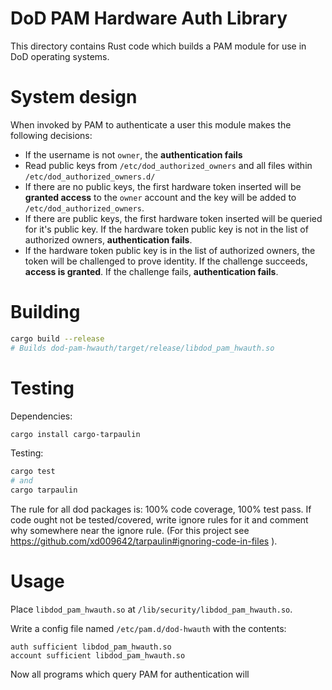 
# DoD PAM Hardware Auth Library

This directory contains Rust code which builds a PAM module
for use in DoD operating systems.

# System design

When invoked by PAM to authenticate a user this module makes
the following decisions:

 - If the username is not `owner`, the __authentication fails__
 - Read public keys from `/etc/dod_authorized_owners` and all files within `/etc/dod_authorized_owners.d/`
 - If there are no public keys, the first hardware token inserted will be __granted access__ to the `owner` account and the key will be added to `/etc/dod_authorized_owners`.
 - If there are public keys, the first hardware token inserted will be queried for it's public key. If the hardware token public key is not in the list of authorized owners, __authentication fails__.
 - If the hardware token public key is in the list of authorized owners, the token will be challenged to prove identity. If the challenge succeeds, __access is granted__. If the challenge fails, __authentication fails__.


# Building


```bash
cargo build --release
# Builds dod-pam-hwauth/target/release/libdod_pam_hwauth.so
```

# Testing

Dependencies:

```bash
cargo install cargo-tarpaulin
```

Testing:

```bash
cargo test
# and
cargo tarpaulin
```

The rule for all dod packages is: 100% code coverage, 100% test pass. If code ought not be tested/covered,
write ignore rules for it and comment why somewhere near the ignore rule.
(For this project see https://github.com/xd009642/tarpaulin#ignoring-code-in-files ).


# Usage

Place `libdod_pam_hwauth.so` at `/lib/security/libdod_pam_hwauth.so`.

Write a config file named `/etc/pam.d/dod-hwauth` with the contents:

```
auth sufficient libdod_pam_hwauth.so
account sufficient libdod_pam_hwauth.so
```

Now all programs which query PAM for authentication will 
